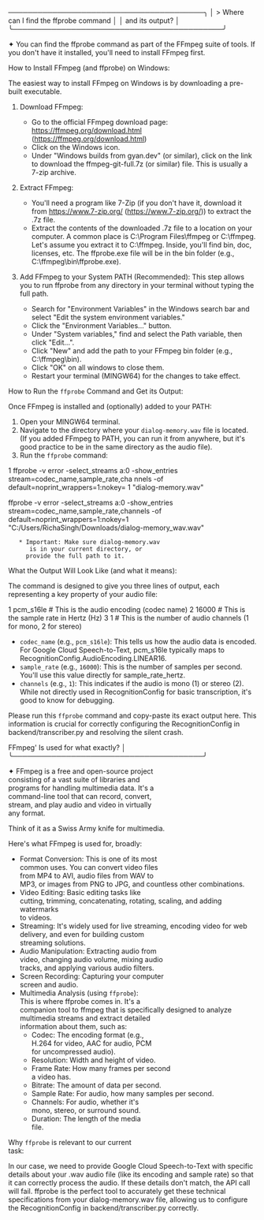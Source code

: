 
────────────────────────────────────────╮
│  > Where can I find the ffprobe command   │
│    and its output?                        │
╰───────────────────────────────────────────╯

✦ You can find the ffprobe command as part of
  the FFmpeg suite of tools. If you don't have
  it installed, you'll need to install FFmpeg
  first.

  How to Install FFmpeg (and ffprobe) on 
  Windows:

  The easiest way to install FFmpeg on Windows
  is by downloading a pre-built executable.


   1. Download FFmpeg:
       * Go to the official FFmpeg download
         page: https://ffmpeg.org/download.html
          (https://ffmpeg.org/download.html)
       * Click on the Windows icon.
       * Under "Windows builds from gyan.dev"
         (or similar), click on the link to
         download the ffmpeg-git-full.7z (or
         similar) file. This is usually a 7-zip
          archive.


   2. Extract FFmpeg:
       * You'll need a program like 7-Zip (if
         you don't have it, download it from
         https://www.7-zip.org/ 
         (https://www.7-zip.org/)) to extract
         the .7z file.
       * Extract the contents of the downloaded
          .7z file to a location on your
         computer. A common place is C:\Program
          Files\ffmpeg or C:\ffmpeg. Let's
         assume you extract it to C:\ffmpeg.
         Inside, you'll find bin, doc,
         licenses, etc. The ffprobe.exe file
         will be in the bin folder (e.g.,
         C:\ffmpeg\bin\ffprobe.exe).


   3. Add FFmpeg to your System PATH 
      (Recommended):
      This step allows you to run ffprobe from
  any directory in your terminal without typing
   the full path.
       * Search for "Environment Variables" in
         the Windows search bar and select
         "Edit the system environment
         variables."
       * Click the "Environment Variables..."
         button.
       * Under "System variables," find and
         select the Path variable, then click
         "Edit...".
       * Click "New" and add the path to your
         FFmpeg bin folder (e.g.,
         C:\ffmpeg\bin).
       * Click "OK" on all windows to close
         them.
       * Restart your terminal (MINGW64) for 
         the changes to take effect.

  How to Run the `ffprobe` Command and Get its 
  Output:

  Once FFmpeg is installed and (optionally)
  added to your PATH:


   1. Open your MINGW64 terminal.
   2. Navigate to the directory where your 
      `dialog-memory.wav` file is located. (If
      you added FFmpeg to PATH, you can run it
      from anywhere, but it's good practice to
      be in the same directory as the audio
      file).
   3. Run the `ffprobe` command:


   1     ffprobe -v error
     -select_streams a:0 -show_entries
     stream=codec_name,sample_rate,cha
     nnels -of
     default=noprint_wrappers=1:nokey=
     1 "dialog-memory.wav"

ffprobe -v error  -select_streams a:0 -show_entries stream=codec_name,sample_rate,channels -of default=noprint_wrappers=1:nokey=1 "C:/Users/RichaSingh/Downloads/dialog-memory_wav.wav"

       * Important: Make sure dialog-memory.wav
          is in your current directory, or
         provide the full path to it.

  What the Output Will Look Like (and what it 
  means):


  The command is designed to give you three
  lines of output, each representing a key
  property of your audio file:



   1 pcm_s16le  # This is the audio 
     encoding (codec name)
   2 16000      # This is the sample 
     rate in Hertz (Hz)
   3 1          # This is the number 
     of audio channels (1 for mono, 2 
     for stereo)



   * `codec_name` (e.g., `pcm_s16le`): This
     tells us how the audio data is encoded.
     For Google Cloud Speech-to-Text, pcm_s16le
      typically maps to
     RecognitionConfig.AudioEncoding.LINEAR16.
   * `sample_rate` (e.g., `16000`): This is the
      number of samples per second. You'll use
     this value directly for sample_rate_hertz.
   * `channels` (e.g., `1`): This indicates if
     the audio is mono (1) or stereo (2). While
      not directly used in RecognitionConfig
     for basic transcription, it's good to know
      for debugging.


  Please run this `ffprobe` command and 
  copy-paste its exact output here. This
  information is crucial for correctly
  configuring the RecognitionConfig in
  backend/transcriber.py and resolving the
  silent crash.

   FFmpeg' Is used for what exactly?  │
╰───────────────────────────────────────╯

✦ FFmpeg is a free and open-source project        
  consisting of a vast suite of libraries and     
  programs for handling multimedia data. It's a   
   command-line tool that can record, convert,    
  stream, and play audio and video in virtually   
   any format.

  Think of it as a Swiss Army knife for
  multimedia.

  Here's what FFmpeg is used for, broadly:        


   * Format Conversion: This is one of its most   
      common uses. You can convert video files    
     from MP4 to AVI, audio files from WAV to     
     MP3, or images from PNG to JPG, and
     countless other combinations.
   * Video Editing: Basic editing tasks like      
     cutting, trimming, concatenating,
     rotating, scaling, and adding watermarks     
     to videos.
   * Streaming: It's widely used for live
     streaming, encoding video for web
     delivery, and even for building custom       
     streaming solutions.
   * Audio Manipulation: Extracting audio from    
     video, changing audio volume, mixing audio   
      tracks, and applying various audio
     filters.
   * Screen Recording: Capturing your computer    
     screen and audio.
   * Multimedia Analysis (using `ffprobe`):       
     This is where ffprobe comes in. It's a       
     companion tool to ffmpeg that is
     specifically designed to analyze
     multimedia streams and extract detailed      
     information about them, such as:
       * Codec: The encoding format (e.g.,        
         H.264 for video, AAC for audio, PCM      
         for uncompressed audio).
       * Resolution: Width and height of video.   
       * Frame Rate: How many frames per second   
          a video has.
       * Bitrate: The amount of data per
         second.
       * Sample Rate: For audio, how many
         samples per second.
       * Channels: For audio, whether it's        
         mono, stereo, or surround sound.
       * Duration: The length of the media        
         file.

  Why `ffprobe` is relevant to our current        
  task:


  In our case, we need to provide Google
  Cloud Speech-to-Text with specific details
  about your .wav audio file (like its
  encoding and sample rate) so that it can
  correctly process the audio. If these
  details don't match, the API call will
  fail. ffprobe is the perfect tool to
  accurately get these technical
  specifications from your dialog-memory.wav
  file, allowing us to configure the
  RecognitionConfig in backend/transcriber.py
   correctly.